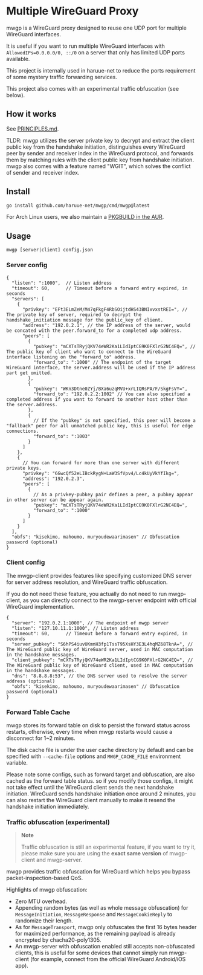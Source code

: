 Multiple WireGuard Proxy
===============

mwgp is a WireGuard proxy designed to reuse one UDP port for multiple WireGuard
interfaces.

It is useful if you want to run multiple WireGuard interfaces with
`AllowedIPs=0.0.0.0/0, ::/0` on a server that only has limited UDP ports
available.

This project is internally used in haruue-net to reduce the ports requirement
of some mystery traffic forwarding services.

This project also comes with an experimental traffic obfuscation (see below).


## How it works

See [PRINCIPLES.md](./PRINCIPLES.md).

TLDR: mwgp utilizes the server private key to decrypt and extract the client
public key from the handshake initiation, distinguishes every WireGuard peer by
sender and receiver index in the WireGuard protocol, and forwards them by
matching rules with the client public key from handshake initiation. mwgp also
comes with a feature named "WGIT", which solves the conflict of sender and
receiver index.


## Install

```bash
go install github.com/haruue-net/mwgp/cmd/mwgp@latest
```

For Arch Linux users, we also maintain a 
[PKGBUILD in the AUR](https://aur.archlinux.org/packages/mwgp).


## Usage

```
mwgp [server|client] config.json
```

### Server config

```json5
{
  "listen": ":1000",  // Listen address
  "timeout": 60,      // Timeout before a forward entry expired, in seconds
  "servers": [
    {
      "privkey": "EFt3ELmZeM/M47qFkgF4RbSOijtdHS43BNIxvxstREI=", // The private key of server, required to decrypt the handshake_initiation message for the public_key of client.
      "address": "192.0.2.1", // the IP address of the server, would be concated with the peer.forward_to for a completed udp address.
      "peers": [
        { 
          "pubkey": "mCXTsTRyjQKV74eWR2Ka1LIdIptCG9K0FXlrG2NC4EQ=", // The public key of client who want to connect to the WireGuard interface listening on the "forward_to" address.
          "forward_to": ":1000" // The endpoint of the target WireGuard interface, the server.address will be used if the IP address part get omitted.
        },
        { 
          "pubkey": "WKn3Dtne0ZYj/BXa6uzqMVU+xrLIQRsPA/F/SkgFsVY=",
          "forward_to": "192.0.2.2:1002" // You can also specified a completed address if you want to forward to another host other than the server.address.
        },
        { 
          // If the "pubkey" is not specified, this peer will become a "fallback" peer for all unmatched public key, this is useful for edge connections.
          "forward_to": ":1003"
        }
      ]
    },
    {
      // You can forward for more than one server with different private keys.
      "privkey": "6GwcQf52eLIBckRygN+LaW3SfVpv4/Lc4kUyVkYfIkg=",
      "address": "192.0.2.3",
      "peers": [
        { 
          // As a privkey-pubkey pair defines a peer, a pubkey appear in other server can be appear again.
          "pubkey": "mCXTsTRyjQKV74eWR2Ka1LIdIptCG9K0FXlrG2NC4EQ=",
          "forward_to": ":1000" 
        }
      ]
    }
  ],
  "obfs": "kisekimo, mahoumo, muryoudewaarimasen" // Obfuscation password (optional)
}
```


### Client config

The mwgp-client provides features like specifying customized DNS server for
server address resolution, and WireGuard traffic obfuscation.

If you do not need these feature, you actually do not need to run mwgp-client,
as you can directly connect to the mwgp-server endpoint with official WireGuard
implementation.

```json5
{
  "server": "192.0.2.1:1000", // The endpoint of mwgp server
  "listen": "127.10.11.1:1000", // Listen address
  "timeout": 60,      // Timeout before a forward entry expired, in seconds
  "server_pubkey": "S6hPS4iuvUKmnH3fp1TssT95XsHY3E3L4hqMZ68TknA=", // The WireGuard public key of WireGuard server, used in MAC computation in the handshake messages. 
  "client_pubkey": "mCXTsTRyjQKV74eWR2Ka1LIdIptCG9K0FXlrG2NC4EQ=", // The WireGuard public key of WireGuard client, used in MAC computation in the handshake messages. 
  "dns": "8.8.8.8:53", // the DNS server used to resolve the server address (optional)
  "obfs": "kisekimo, mahoumo, muryoudewaarimasen" // Obfuscation password (optional)
}
```


### Forward Table Cache

mwgp stores its forward table on disk to persist the forward status across
restarts, otherwise, every time when mwgp restarts would cause a disconnect for
1~2 minutes.

The disk cache file is under the user cache directory by default and can be
specified with `--cache-file` options and `MWGP_CACHE_FILE` environment
variable.

Please note some configs, such as forward target and obfuscation, are also
cached as the forward table status. so if you modify those configs, it might
not take effect until the WireGuard client sends the next handshake initiation.
WireGuard sends handshake initiation once around 2 minutes, you can also
restart the WireGuard client manually to make it resend the handshake
initiation immediately.


### Traffic obfuscation (experimental)

> **Note**
> 
> Traffic obfuscation is still an experimental feature, if you want to try it,
> please make sure you are using the **exact same version** of mwgp-client
> and mwgp-server.

mwgp provides traffic obfuscation for WireGuard which helps you bypass
packet-inspection-based QoS.

Highlights of mwgp obfuscation:

+ Zero MTU overhead.
+ Appending random bytes (as well as whole message obfuscation) for
  `MessageInitiation`, `MessageResponse` and `MessageCookieReply`
  to randomize their length.
+ As for `MessageTransport`, mwgp only obfuscates the first 16 bytes header for
  maximized performance, as the remaining payload is already encrypted by
  chacha20-poly1305.
+ An mwgp-server with obfuscation enabled still accepts non-obfuscated clients,
  this is useful for some devices that cannot simply run mwgp-client (for
  example, connect from the official WireGuard Android/iOS app).

